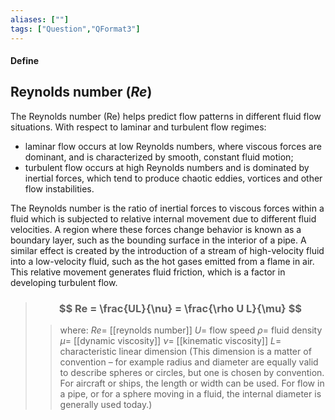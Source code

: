 ```yaml
---
aliases: [""]
tags: ["Question","QFormat3"]
---
```


#### Define
## Reynolds number ($Re$)
The Reynolds number (Re) helps predict flow patterns in different fluid flow situations. With respect to laminar and turbulent flow regimes:
- laminar flow occurs at low Reynolds numbers, where viscous forces are dominant, and is characterized by smooth, constant fluid motion;
- turbulent flow occurs at high Reynolds numbers and is dominated by inertial forces, which tend to produce chaotic eddies, vortices and other flow instabilities.

The Reynolds number is the ratio of inertial forces to viscous forces within a fluid which is subjected to relative internal movement due to different fluid velocities. A region where these forces change behavior is known as a boundary layer, such as the bounding surface in the interior of a pipe. A similar effect is created by the introduction of a stream of high-velocity fluid into a low-velocity fluid, such as the hot gases emitted from a flame in air. This relative movement generates fluid friction, which is a factor in developing turbulent flow.

> ### $$ Re = \frac{UL}{\nu} = \frac{\rho U L}{\mu} $$ 
>> where:
>> $Re=$ [[reynolds number]] 
>> $U=$ flow speed
>> $\rho=$ fluid density
>> $\mu=$ [[dynamic viscosity]]
>> $\nu=$ [[kinematic viscosity]]
>> $L=$ characteristic linear dimension (This dimension is a matter of convention – for example radius and diameter are equally valid to describe spheres or circles, but one is chosen by convention. For aircraft or ships, the length or width can be used. For flow in a pipe, or for a sphere moving in a fluid, the internal diameter is generally used today.)